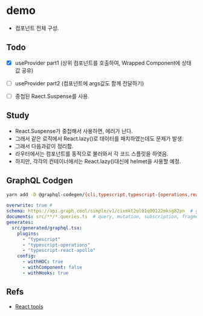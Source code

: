 # demo
- 컴포넌트 전체 구성.


## Todo
- [x] useProvider part1 (상위 컴포넌트를 호출하여, Wrapped Component에 상태 값 공유)
- [ ] useProvider part2 (컴포넌트에 args값도 함께 전달하기)

- [ ] 중첩된 Raect.Suspense를 사용.

## Study
- React.Suspense가 중첩해서 사용하면, 에러가 난다.
- 그래서 같은 로직에서 React.lazy()로 데이터를 패치하였는데도 문제가 발생.
- 그래서 다음과같이 정리함.
- 라우터에서는 컴포넌트를 동적으로 불러와서 각 코드 스플릿을 하엿음.
- 하지만, 각각의 컨테이너에서는 React.lazy()대신에 helmet을 사용할 예정.


## GraphQL Codgen

```bash
yarn add -D @graphql-codegen/{cli,typescript,typescript-{operations,react-apollo}}
```

```yml
overwrite: true #
schema: https://api.graph.cool/simple/v1/cixmkt2ul01q00122mksg82pn  # graphql의 endpoint르 작성
documents: src/**/*.queries.ts  # query, mutation, subscription, fragment를 정의해 둔 파일(*.queries.*)를 참조
generates: 
  src/generated/graphql.tsx:
    plugins: 
      - "typescript"
      - "typescript-operations"
      - "typescript-react-apollo"
    config: 
      - withHOC: true
      - withComponent: false
      - withHooks: true


```


## Refs
- [React tools](https://blog.bitsrc.io/11-top-react-developer-tools-for-2020-3860f734030b)
